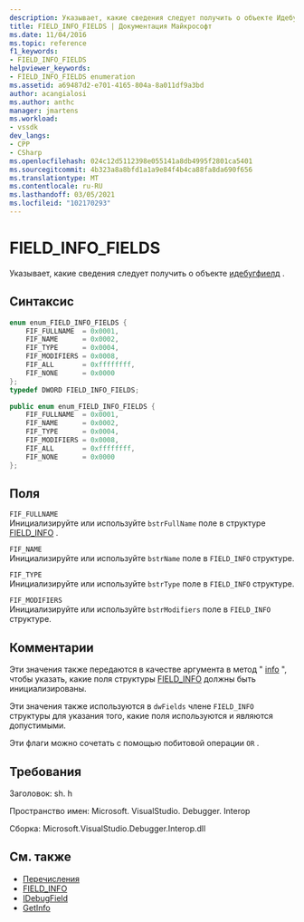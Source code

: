 ```yaml
---
description: Указывает, какие сведения следует получить о объекте Идебугфиелд.
title: FIELD_INFO_FIELDS | Документация Майкрософт
ms.date: 11/04/2016
ms.topic: reference
f1_keywords:
- FIELD_INFO_FIELDS
helpviewer_keywords:
- FIELD_INFO_FIELDS enumeration
ms.assetid: a69487d2-e701-4165-804a-8a011df9a3bd
author: acangialosi
ms.author: anthc
manager: jmartens
ms.workload:
- vssdk
dev_langs:
- CPP
- CSharp
ms.openlocfilehash: 024c12d5112398e055141a8db4995f2801ca5401
ms.sourcegitcommit: 4b323a8a8bfd1a1a9e84f4b4ca88fa8da690f656
ms.translationtype: MT
ms.contentlocale: ru-RU
ms.lasthandoff: 03/05/2021
ms.locfileid: "102170293"
---
```

# <a name="field_info_fields"></a>FIELD_INFO_FIELDS
Указывает, какие сведения следует получить о объекте [идебугфиелд](../../../extensibility/debugger/reference/idebugfield.md) .

## <a name="syntax"></a>Синтаксис

```cpp
enum enum_FIELD_INFO_FIELDS { 
    FIF_FULLNAME  = 0x0001,
    FIF_NAME      = 0x0002,
    FIF_TYPE      = 0x0004,
    FIF_MODIFIERS = 0x0008,
    FIF_ALL       = 0xffffffff,
    FIF_NONE      = 0x0000
};
typedef DWORD FIELD_INFO_FIELDS;
```

```csharp
public enum enum_FIELD_INFO_FIELDS {
    FIF_FULLNAME  = 0x0001,
    FIF_NAME      = 0x0002,
    FIF_TYPE      = 0x0004,
    FIF_MODIFIERS = 0x0008,
    FIF_ALL       = 0xffffffff,
    FIF_NONE      = 0x0000
};
```

## <a name="fields"></a>Поля
`FIF_FULLNAME`\
Инициализируйте или используйте `bstrFullName` поле в структуре [FIELD_INFO](../../../extensibility/debugger/reference/field-info.md) .

`FIF_NAME`\
Инициализируйте или используйте `bstrName` поле в `FIELD_INFO` структуре.

`FIF_TYPE`\
Инициализируйте или используйте `bstrType` поле в `FIELD_INFO` структуре.

`FIF_MODIFIERS`\
Инициализируйте или используйте `bstrModifiers` поле в `FIELD_INFO` структуре.

## <a name="remarks"></a>Комментарии
Эти значения также передаются в качестве аргумента в метод " [info](../../../extensibility/debugger/reference/idebugfield-getinfo.md) ", чтобы указать, какие поля структуры [FIELD_INFO](../../../extensibility/debugger/reference/field-info.md) должны быть инициализированы.

Эти значения также используются в `dwFields` члене `FIELD_INFO` структуры для указания того, какие поля используются и являются допустимыми.

Эти флаги можно сочетать с помощью побитовой операции `OR` .

## <a name="requirements"></a>Требования
Заголовок: sh. h

Пространство имен: Microsoft. VisualStudio. Debugger. Interop

Сборка: Microsoft.VisualStudio.Debugger.Interop.dll

## <a name="see-also"></a>См. также
- [Перечисления](../../../extensibility/debugger/reference/enumerations-visual-studio-debugging.md)
- [FIELD_INFO](../../../extensibility/debugger/reference/field-info.md)
- [IDebugField](../../../extensibility/debugger/reference/idebugfield.md)
- [GetInfo](../../../extensibility/debugger/reference/idebugfield-getinfo.md)
